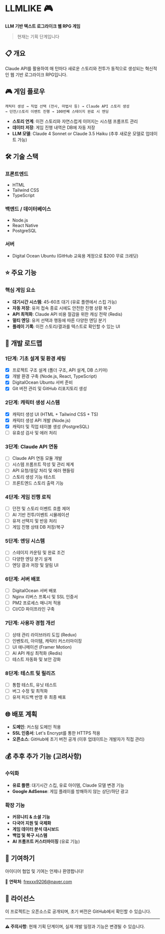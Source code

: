  # LLMLIKE 🎮

**LLM 기반 텍스트 로그라이크 웹 RPG 게임**

> 현재는 기획 단계입니다

## 📋 개요

Claude API를 활용하여 매 턴마다 새로운 스토리와 전투가 동적으로 생성되는 혁신적인 웹 기반 로그라이크 RPG입니다.

## 🎮 게임 플로우

```
캐릭터 생성 → 직업 선택 (전사, 마법사 등) → Claude API 스토리 생성 
→ 던전/스토리 이벤트 진행 → 100번째 스테이지 완료 시 엔딩
```

- **스토리 연계**: 이전 스토리와 자연스럽게 이어지는 시스템 프롬프트 관리
- **데이터 저장**: 게임 진행 내역은 DB에 자동 저장
- **LLM 모델**: Claude 4 Sonnet or Claude 3.5 Haiku (추후 새로운 모델로 업데이트 가능)

## 🛠 기술 스택

### 프론트엔드
- HTML
- Tailwind CSS
- TypeScript

### 백엔드 / 데이터베이스
- Node.js
- React Native
- PostgreSQL

### 서버
- Digital Ocean Ubuntu (GitHub 교육용 계정으로 $200 무료 크레딧)

## ⭐ 주요 기능

### 핵심 게임 요소
- **대기시간 시스템**: 45-60초 대기 (유료 플랜에서 스킵 가능)
- **자동 저장**: 유저 접속 종료 시에도 안전한 진행 상황 복구
- **API 최적화**: Claude API 비용 절감을 위한 캐싱 전략 (Redis)
- **멀티 엔딩**: 유저 선택과 행동에 따른 다양한 엔딩 분기
- **플레이 기록**: 이전 스토리/결과를 텍스트로 확인할 수 있는 UI

## 🚀 개발 로드맵

### 1단계: 기초 설계 및 환경 세팅
- [x] 프로젝트 구조 설계 (폴더 구조, API 설계, DB 스키마)
- [x] 개발 환경 구축 (Node.js, React, TypeScript)
- [x] DigitalOcean Ubuntu 서버 준비
- [x] Git 버전 관리 및 GitHub 리포지토리 생성

### 2단계: 캐릭터 생성 시스템
- [x] 캐릭터 생성 UI (HTML + Tailwind CSS + TS)
- [x] 캐릭터 생성 API 개발 (Node.js)
- [x] 캐릭터 및 직업 테이블 생성 (PostgreSQL)
- [ ] 유효성 검사 및 에러 처리

### 3단계: Claude API 연동
- [ ] Claude API 연동 모듈 개발
- [ ] 시스템 프롬프트 작성 및 관리 체계
- [ ] API 요청/응답 처리 및 에러 핸들링
- [ ] 스토리 생성 기능 테스트
- [ ] 프론트엔드 스토리 출력 기능

### 4단계: 게임 진행 로직
- [ ] 던전 및 스토리 이벤트 흐름 제어
- [ ] AI 기반 전투/이벤트 시뮬레이션
- [ ] 유저 선택지 및 반응 처리
- [ ] 게임 진행 상태 DB 저장/복구

### 5단계: 엔딩 시스템
- [ ] 스테이지 카운팅 및 완료 조건
- [ ] 다양한 엔딩 분기 설계
- [ ] 엔딩 결과 저장 및 알림 UI

### 6단계: 서버 배포
- [ ] DigitalOcean 서버 배포
- [ ] Nginx 리버스 프록시 및 SSL 인증서
- [ ] PM2 프로세스 매니저 적용
- [ ] CI/CD 파이프라인 구축

### 7단계: 사용자 경험 개선
- [ ] 상태 관리 라이브러리 도입 (Redux)
- [ ] 인벤토리, 아이템, 캐릭터 커스터마이징
- [ ] UI 애니메이션 (Framer Motion)
- [ ] AI API 캐싱 최적화 (Redis)
- [ ] 테스트 자동화 및 보안 강화

### 8단계: 테스트 및 릴리즈
- [ ] 통합 테스트, 유닛 테스트
- [ ] 버그 수정 및 최적화
- [ ] 유저 피드백 반영 후 최종 배포

## 🌐 배포 계획

- **도메인**: 커스텀 도메인 적용
- **SSL 인증서**: Let's Encrypt를 통한 HTTPS 적용
- **오픈소스**: GitHub에 초기 버전 공개 (이후 업데이트는 개발자가 직접 관리)

## 💰 추후 추가 기능 (고려사항)

### 수익화
- **유료 플랜**: 대기시간 스킵, 유료 아이템, Claude 모델 변경 기능
- **Google AdSense**: 게임 플레이를 방해하지 않는 상단/하단 광고

### 확장 기능
- **커뮤니티 & 소셜 기능**
- **다국어 지원 및 국제화**
- **게임 데이터 분석 대시보드**
- **백업 및 복구 시스템**
- **AI 프롬프트 커스터마이징** (유료 기능)

## 🤝 기여하기

아이디어 협업 및 기여는 언제나 환영합니다!

📧 **연락처**: frexxx9206@naver.com

## 📄 라이선스

이 프로젝트는 오픈소스로 공개되며, 초기 버전은 GitHub에서 확인할 수 있습니다.

---

**⚠️ 주의사항**: 현재 기획 단계이며, 실제 개발 일정과 기능은 변경될 수 있습니다.